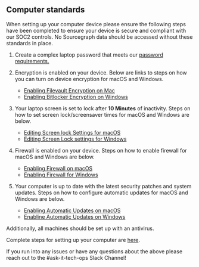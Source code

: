 ## Computer standards

When setting up your computer device please ensure the following steps have been completed to ensure your device is secure and compliant with our SOC2 controls. No Sourcegraph data should be accessed without these standards in place.

1. Create a complex laptop password that meets our [password requirements.](../internal-security/passwords.md)

2. Encryption is enabled on your device. Below are links to steps on how you can turn on device encryption for macOS and Windows.

   - [Enabling Filevault Encryption on Mac](https://support.apple.com/en-us/HT204837)
   - [Enabling Bitlocker Encryption on Windows](https://support.microsoft.com/en-us/windows/turn-on-device-encryption-0c453637-bc88-5f74-5105-741561aae838)

3. Your laptop screen is set to lock after **10 Minutes** of inactivity. Steps on how to set screen lock/screensaver times for macOS and Windows are below.

   - [Editing Screen lock Settings for macOS](https://support.apple.com/guide/mac-help/change-screen-saver-preferences-mchlp1227/mac)
   - [Editing Screen Lock settings for Windows](https://support.microsoft.com/en-us/windows/change-your-screen-saver-settings-a9dc2a0c-dc8e-9161-d270-aaccc252082a)

4. Firewall is enabled on your device. Steps on how to enable firewall for macOS and Windows are below.

   - [Enabling Firewall on macOS](https://support.apple.com/guide/mac-help/block-connections-to-your-mac-with-a-firewall-mh34041/mac#:~:text=services%20and%20apps-,On%20your%20Mac%2C%20choose%20Apple%20menu%20%3E%20System%20Preferences%2C%20click,%26%20Privacy%20%2C%20then%20click%20Firewall.&text=pane%20for%20me-,If%20the%20lock%20at%20the%20bottom%20left%20is%20locked%20%2C%20click,the%20firewall%20for%20your%20Mac.)
   - [Enabling Firewall for Windows](https://support.microsoft.com/en-us/windows/turn-microsoft-defender-firewall-on-or-off-ec0844f7-aebd-0583-67fe-601ecf5d774f)

5. Your computer is up to date with the latest security patches and system updates. Steps on how to configure automatic updates for macOS and Windows are below.
   - [Enabling Automatic Updates on macOS](https://support.apple.com/guide/mac-help/get-macos-updates-mchlpx1065/mac)
   - [Enabline Automatic Updates on Windows](https://support.microsoft.com/en-us/windows/keep-your-pc-up-to-date-de79813c-7919-5fed-080f-0871c7bd9bde)

Additionally, all machines should be set up with an antivirus.

Complete steps for setting up your computer are [here](../../tools/computer-setup.md).

If you run into any issues or have any questions about the above please reach out to the #ask-it-tech-ops Slack Channel!
